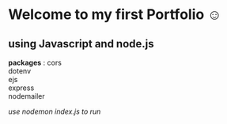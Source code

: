 # Welcome to my first Portfolio ☺️
## using Javascript and node.js

**packages** : 
cors  
dotenv  
ejs  
express  
nodemailer  

*use nodemon index.js to run*



